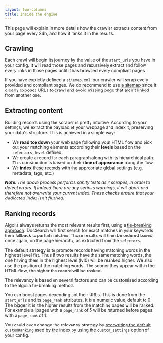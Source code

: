 ```yaml
---
layout: two-columns
title: Inside the engine
---
```


This page will explain in more details how the crawler extracts content from
your page every 24h, and how it ranks it in the results.

## Crawling

Each crawl will begin its journey by the value of the `start_urls` you have in
your config. It will read those pages and recursively extract and follow every
links in those pages until it has browsed every compliant pages.

If you have explictly defined a `sitemap.xml`, our crawler will scrap every
provided and compliant pages. We do recommend to use [a sitemap][1] since it
clearly exposes URLs to crawl and avoid missing page that aren't linked from
another one.

## Extracting content

Building records using the scraper is pretty intuitive. According to your
settings, we extract the payload of your webpage and index it, preserving your
data's structure. This is achieved in a simple way:

- We **read top down** your web page following your HTML flow and pick out your
  matching elements according their **levels** based on the `selectors_level`
  defined.
- We create a record for each paragraph along with its hierarchical path. This
  construction is based on their **time of appearance** along the flow.
- We **index** these records with the appropriate global settings (e.g.
  metadata, tags, etc.)

_**Note:** The above process performs sanity tests as it scrapes, in order to
detect errors. If indeed there are any serious warnings, it will abort and
therefore not overwrite your current index. These checks ensure that your
dedicated index isn't flushed._

## Ranking records

Algolia always returns the most relevant results first, using a [tie-breaking
approach][2]. DocSearch will first search for exact matches in your keywords
then fallback to partial matches. Those results will then be ordered based, once
again, on the page hierarchy, as extracted from the `selectors`.

The default strategy is to promote records having matching words in the highetst
level fist. Thus if two results have the same matching words, the one having
them in the highest level (lvl0) will be reanked higher. We also use the
position of the matching words. The sooner they appear within the HTML flow, the
higher the record will be ranked.

The relevancy is based on several factors and can be customised according to the
algolia tie-breaking method.

You can boost pages depending ont their URLs. This is done from the `start_urls`
and its `page_rank` attributes. It is a numeric value, default to 0. The bigger
it is, the higher results from the matching pages will be ranked. For example
all pages with a `page_rank` of 5 will be returned before pages with a
`page_rank` of 1.

You could even change the relevancy strategy by [overwriting the default
`customRanking`][3] used by the index by using the `custom_settings` option of
your config.

[1]: https://www.sitemaps.org/
[2]:
  https://www.algolia.com/doc/guides/ranking/ranking-formula/#tie-breaking-approach

[3]:[https://www.algolia.com/doc/guides/ranking/custom-ranking/]
